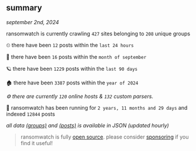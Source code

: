 
## summary
_september 2nd, 2024_

ransomwatch is currently crawling `427` sites belonging to `208` unique groups

⏲ there have been `12` posts within the `last 24 hours`

🦈 there have been `16` posts within the `month of september`

🪐 there have been `1229` posts within the `last 90 days`

🏚 there have been `3387` posts within the `year of 2024`

_⚙️ there are currently `120` online hosts & `132` custom parsers._

🦕 ransomwatch has been running for `2 years, 11 months and 29 days` and indexed `12844` posts

_all data  [(groups)](http://ransomwhat.telemetry.ltd/groups) and [(posts)](http://ransomwhat.telemetry.ltd/posts) is available in JSON (updated hourly)_

> ransomwatch is fully [open source](https://github.com/joshhighet/ransomwatch#ransomwatch--). please consider [sponsoring](https://github.com/sponsors/joshhighet) if you find it useful!
